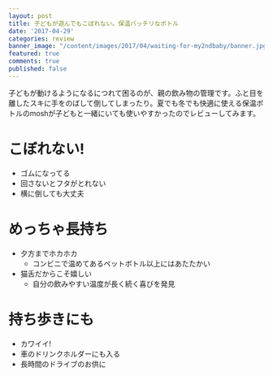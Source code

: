 ```yaml
---
layout: post
title: 子どもが遊んでもこぼれない。保温バッチリなボトル
date: '2017-04-29'
categories: review
banner_image: "/content/images/2017/04/waiting-for-my2ndbaby/banner.jpg"
featured: true
comments: true
published: false
---
```


子どもが動けるようになるにつれて困るのが、親の飲み物の管理です。ふと目を離したスキに手をのばして倒してしまったり。夏でも冬でも快適に使える保温ボトルのmoshが子どもと一緒にいても使いやすかったのでレビューしてみます。

<!--more-->

# こぼれない!

* ゴムになってる
* 回さないとフタがとれない
* 横に倒しても大丈夫

# めっちゃ長持ち

* 夕方までホカホカ
  * コンビニで温めてあるペットボトル以上にはあたたかい
* 猫舌だからこそ嬉しい
  * 自分の飲みやすい温度が長く続く喜びを発見

# 持ち歩きにも

* カワイイ!
* 車のドリンクホルダーにも入る
* 長時間のドライブのお供に
